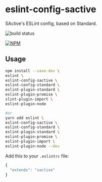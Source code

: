# eslint-config-sactive

SActive's ESLint config, based on Standard.

![build status](https://travis-ci.org/sactive/eslint-config-sactive.svg?branch=master)


[![NPM](https://nodei.co/npm/eslint-config-sactive.png?downloads=true)](https://nodei.co/npm/eslint-config-sactive/)

## Usage

```bash
npm install --save-dev \
eslint \
eslint-config-sactive \
eslint-config-standard \
eslint-plugin-standard \
eslint-plugin-promise \
slint-plugin-import \
eslint-plugin-node

#or
yarn add eslint \
eslint-config-sactive \
eslint-config-standard \
eslint-plugin-standard \
eslint-plugin-promise \
eslint-plugin-import \
eslint-plugin-node --dev
```

Add this to your `.eslintrc` file:
```javascript
{
  "extends": "sactive"
}
```
